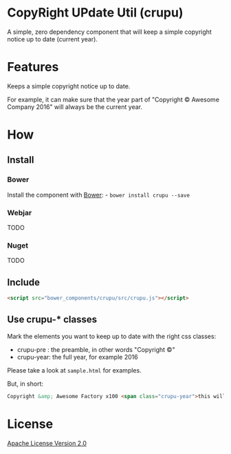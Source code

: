 # CopyRight UPdate Util (crupu)
A simple, zero dependency component that will keep a simple copyright notice up to date (current year).

# Features
Keeps a simple copyright notice up to date.

For example, it can make sure that the year part of "Copyright &copy; Awesome Company 2016"
will always be the current year.

# How
## Install
### Bower
Install the component with [Bower](https://bower.io): - `bower install crupu --save`

### Webjar
TODO

### Nuget
TODO

## Include
```html
<script src="bower_components/crupu/src/crupu.js"></script>
```

## Use crupu-* classes
Mark the elements you want to keep up to date with the right css classes:

- crupu-pre : the preamble, in other words "Copyright &copy;"
- crupu-year: the full year, for example 2016

Please take a look at `sample.html` for examples.

But, in short:
```html
Copyright &amp; Awesome Factory x100 <span class="crupu-year">this will be replaced</span>
```

# License
[Apache License Version 2.0](http://www.apache.org/licenses/LICENSE-2.0)
